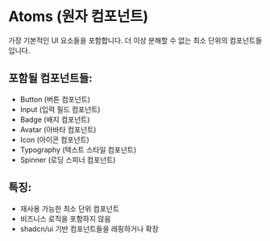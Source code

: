 # Atoms (원자 컴포넌트)

가장 기본적인 UI 요소들을 포함합니다. 더 이상 분해할 수 없는 최소 단위의 컴포넌트들입니다.

## 포함될 컴포넌트들:
- Button (버튼 컴포넌트)
- Input (입력 필드 컴포넌트)
- Badge (배지 컴포넌트)
- Avatar (아바타 컴포넌트)
- Icon (아이콘 컴포넌트)
- Typography (텍스트 스타일 컴포넌트)
- Spinner (로딩 스피너 컴포넌트)

## 특징:
- 재사용 가능한 최소 단위 컴포넌트
- 비즈니스 로직을 포함하지 않음
- shadcn/ui 기반 컴포넌트들을 래핑하거나 확장 